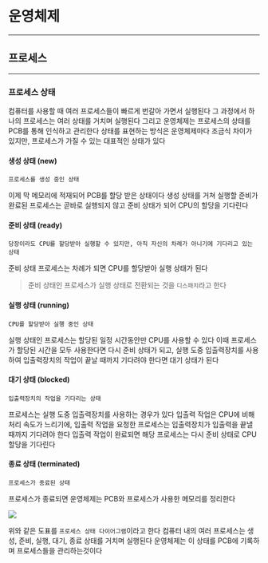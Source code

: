 # 운영체제
---
## 프로세스
---
### 프로세스 상태
컴퓨터를 사용할 때 여러 프로세스들이 빠르게 번갈아 가면서 실행된다 
그 과정에서 하나의 프로세스는 여러 상태를 거치며 실행된다
그리고 운영체제는 프로세스의 상태를 PCB를 통해 인식하고 관리한다
상태를 표현하는 방식은 운영체제마다 조금식 차이가 있지만, 프로세스가 가질 수 있는 대표적인 상태가 있다

#### 생성 상태 (new)
```
프로세스를 생성 중인 상태
```
이제 막 메모리에 적재되어 PCB를 할당 받은 상태이다
생성 상태를 거쳐 실행할 준비가 완료된 프로세스는 곧바로 실행되지 않고 준비 상태가 되어 CPU의 할당을 기다린다

#### 준비 상태 (ready)
```
당장이라도 CPU를 할당받아 실행할 수 있지만, 아직 자신의 차례가 아니기에 기다리고 있는 상태
```
준비 상태 프로세스는 차례가 되면 CPU를 할당받아 실행 상태가 된다
> 준비 상태인 프로세스가 실행 상태로 전환되는 것을 `디스패치`라고 한다

#### 실행 상태 (running)
```
CPU를 할당받아 실행 중인 상태
```
실행 상태인 프로세스는 할당된 일정 시간동안만 CPU를 사용할 수 있다
이때 프로세스가 할당된 시간을 모두 사용한다면 다시 준비 상태가 되고, 실행 도중 입출력장치를 사용하여 입출력장치의 작업이 끝날 때까지 기다려야 한다면 대기 상태가 된다

#### 대기 상태 (blocked)
```
입출력장치의 작업을 기다리는 상태
```
프로세스는 실행 도중 입출력장치를 사용하는 경우가 있다
입출력 작업은 CPU에 비해 처리 속도가 느리기에, 입출력 작업을 요청한 프로세스는 입출력장치가 입출력을 끝낼 때까지 기다려야 한다
입출력 작업이 완료되면 해당 프로세스는 다시 준비 상태로 CPU 할당을 기다린다

#### 종료 상태 (terminated)
```
프로세스가 종료된 상태
```
프로세스가 종료되면 운영체제는 PCB와 프로세스가 사용한 메모리를 정리한다

![](https://miro.medium.com/v2/resize:fit:1400/1*Ksmpsg0qPI-YZV5oX-RLlw.png)

위와 같은 도표를 `프로세스 상태 다이어그램`이라고 한다
컴퓨터 내의 여러 프로세스는 생성, 준비, 실행, 대기, 종료 상태를 거치며 실행된다
운영체제는 이 상태를 PCB에 기록하며 프로세스들을 관리하는것이다